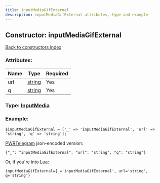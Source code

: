 ```yaml
---
title: inputMediaGifExternal
description: inputMediaGifExternal attributes, type and example
---
```

## Constructor: inputMediaGifExternal  
[Back to constructors index](index.md)



### Attributes:

| Name     |    Type       | Required |
|----------|---------------|----------|
|url|[string](../types/string.md) | Yes|
|q|[string](../types/string.md) | Yes|



### Type: [InputMedia](../types/InputMedia.md)


### Example:

```
$inputMediaGifExternal = ['_' => 'inputMediaGifExternal', 'url' => 'string', 'q' => 'string'];
```  

[PWRTelegram](https://pwrtelegram.xyz) json-encoded version:

```
{"_": "inputMediaGifExternal", "url": "string", "q": "string"}
```


Or, if you're into Lua:  


```
inputMediaGifExternal={_='inputMediaGifExternal', url='string', q='string'}

```


